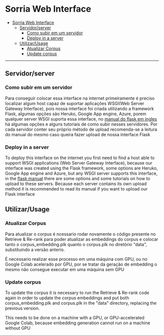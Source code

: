 # Sorria Web Interface

- [Sorria Web Interface](#sorria-web-interface)
  - [Servidor/server](#servidorserver)
    - [Como subir em um servidor](#como-subir-em-um-servidor)
    - [Deploy in a server](#deploy-in-a-server)
  - [Utilizar/Usage](#utilizarusage)
    - [Atualizar Corpus](#atualizar-corpus)
    - [Update corpus](#update-corpus)


---

## Servidor/server
###  Como subir em um servidor
Para conseguir colocar essa interface na internet primeiramente é preciso localizar algum host capaz de suportar aplicações WSGI(Web Server Gateway Interface), pois nossa interface foi criada utilizando a framework Flask, algumas opções são Heruko, Google App engine, Azure, porem qualquer server WSGI suporta essa interface, no [manual do flask em ingles](https://flask.palletsprojects.com/en/2.2.x/deploying/) há algumas opções e alguns tutoriais de como subir nesses servidores. Por cada servidor conter seu próprio método de upload recomenda-se a leitura do manual do mesmo caso queira fazer upload de nossa interface Flask

### Deploy in a server
To deploy this interface on the internet you first need to find a host able to support WSGI applications (Web Server Gateway Interface), because our interface was created using the Flask framework, some options are Heruko, Google App engine and  Azure, but any WSGI server supports this interface, in the [flask manual](https://flask.palletsprojects.com/en/2.2.x/deploying/) there are some options and some tutorials on how to upload to these servers. Because each server contains its own upload method it is recommended to read its manual if you want to upload our Flask interface

## Utilizar/Usage
### Atualizar Corpus
Para atualizar o corpus é ncessario rodar novamente o código presente no Retrieve & Re-rank para poder atualizar as embeddings do corpus e colocar tanto o corpus_embedding.plk quanto o corpus.plk no diretório "data", substituindo a versão anterio.

É necessario realizar esse processo em uma máquina com GPU, ou no Google Colab acelerado por GPU, por se tratar da geração de embedding o mesmo não consegue executar em uma máquina sem GPU
### Update corpus
To update the corpus it is necessary to run the Retrieve & Re-rank code again in order to update the corpus embeddings and put both corpus_embedding.plk and corpus.plk in the "data" directory, replacing the previous version.

This needs to be done on a machine with a GPU, or GPU-accelerated Google Colab, because embedding generation  cannot run on a machine without GPU
